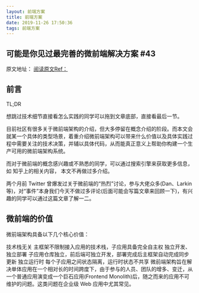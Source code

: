 ```yaml
---
layout: 前端方案
title: 前端方案
date: 2019-11-26 17:50:36
tags: 前端方案
---
```


## 可能是你见过最完善的微前端解决方案 #43

原文地址：
[阅读原文Ref：](https://github.com/kuitos/kuitos.github.io/issues/43)

## 前言

TL;DR

想跳过技术细节直接看怎么实践的同学可以拖到文章底部，直接看最后一节。

目前社区有很多关于微前端架构的介绍，但大多停留在概念介绍的阶段。而本文会就某一个具体的类型场景，着重介绍微前端架构可以带来什么价值以及具体实践过程中需要关注的技术决策，并辅以具体代码，从而能真正意义上帮助你构建一个生产可用的微前端架构系统。

而对于微前端的概念感兴趣或不熟悉的同学，可以通过搜索引擎来获取更多信息，如 知乎上的相关内容， 本文不再做过多介绍。

两个月前 Twitter 曾爆发过关于微前端的“热烈”讨论，参与大佬众多(Dan、Larkin 等)，对“事件”本身我们今天不做过多评论(后面可能会写篇文章来回顾一下)，有兴趣的同学可以通过这篇文章了解一二。

## 微前端的价值

微前端架构具备以下几个核心价值：
<!-- more -->
技术栈无关
主框架不限制接入应用的技术栈，子应用具备完全自主权
独立开发、独立部署
子应用仓库独立，前后端可独立开发，部署完成后主框架自动完成同步更新
独立运行时
每个子应用之间状态隔离，运行时状态不共享
微前端架构旨在解决单体应用在一个相对长的时间跨度下，由于参与的人员、团队的增多、变迁，从一个普通应用演变成一个巨石应用(Frontend Monolith)后，随之而来的应用不可维护的问题。这类问题在企业级 Web 应用中尤其常见。
